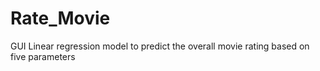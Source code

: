 # Rate_Movie
GUI Linear regression model to predict the overall movie rating based on five parameters
